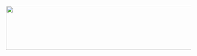 <!--
![Image](https://github.com/user-attachments/assets/578b4edc-ee95-4981-b063-0f2e9e8723ad)
-->
<a href="https://github.com/devxb/gitanimals">
  <img src="https://render.gitanimals.org/lines/{goodjunseon}?pet-id=1" width="1000" height="120"/>
</a>


<!--
[![Solved.ac Profile](http://mazassumnida.wtf/api/generate_badge?boj=pzs20019)](https://solved.ac/pzs20019)
-->

